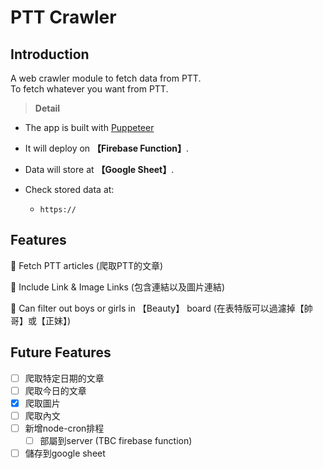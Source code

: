# **PTT Crawler**

## **Introduction**
A web crawler module to fetch data from PTT.<br>
To fetch whatever you want from PTT.


> **Detail**

- The app is built with [Puppeteer](https://github.com/puppeteer/puppeteer)

- It will deploy on **【Firebase Function】**.

- Data will store at **【Google Sheet】**.

- Check stored data at:

    - `https://`

## **Features**

:rocket: Fetch PTT articles (爬取PTT的文章)

:rocket: Include Link & Image Links (包含連結以及圖片連結)

:rocket: Can filter out boys or girls in 【Beauty】 board (在表特版可以過濾掉【帥哥】或【正妹】)

## **Future Features**

- [ ] 爬取特定日期的文章
- [ ] 爬取今日的文章
- [x] 爬取圖片
- [ ] 爬取內文
- [ ] 新增node-cron排程
    - [ ] 部屬到server (TBC firebase function)
- [ ] 儲存到google sheet
